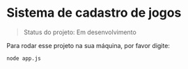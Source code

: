 # Sistema de cadastro de jogos

>Status do projeto: Em desenvolvimento

Para rodar esse projeto na sua máquina, por favor digite:

```
node app.js 
```
